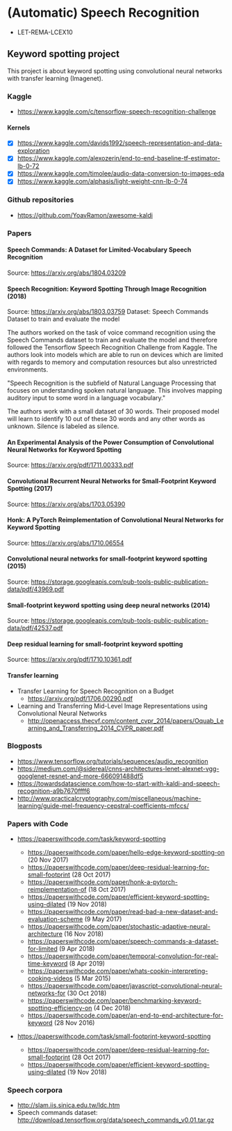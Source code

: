# (Automatic) Speech Recognition 

* LET-REMA-LCEX10


## Keyword spotting project

This project is about keyword spotting using convolutional neural networks with transfer learning (Imagenet). 


### Kaggle

* https://www.kaggle.com/c/tensorflow-speech-recognition-challenge

#### Kernels

- [x] https://www.kaggle.com/davids1992/speech-representation-and-data-exploration
- [x] https://www.kaggle.com/alexozerin/end-to-end-baseline-tf-estimator-lb-0-72
- [x] https://www.kaggle.com/timolee/audio-data-conversion-to-images-eda
- [x] https://www.kaggle.com/alphasis/light-weight-cnn-lb-0-74

### Github repositories

* https://github.com/YoavRamon/awesome-kaldi


### Papers

#### Speech Commands: A Dataset for Limited-Vocabulary Speech Recognition

Source: https://arxiv.org/abs/1804.03209


#### Speech Recognition: Keyword Spotting Through Image Recognition (2018)

Source: https://arxiv.org/abs/1803.03759
Dataset: Speech Commands Dataset to train and evaluate the model

The authors worked on the task of voice command recognition using the Speech Commands dataset to train and evaluate the model and therefore followed the Tensorflow Speech Recognition Challenge from Kaggle. The authors look into models which are able to run on devices which are limited with regards to memory and computation resources but also unrestricted environments.

"Speech Recognition is the subfield of Natural Language Processing that focuses on understanding spoken natural language. This involves mapping auditory input to some word in a language vocabulary." 

The authors work with a small dataset of 30 words. Their proposed model will learn to identify 10 out of these 30 words and any other words as unknown. Silence is labeled as silence.
 
#### An Experimental Analysis of the Power Consumption of Convolutional Neural Networks for Keyword Spotting
	
Source: https://arxiv.org/pdf/1711.00333.pdf	


#### Convolutional Recurrent Neural Networks for Small-Footprint Keyword Spotting (2017)

Source: https://arxiv.org/abs/1703.05390


#### Honk: A PyTorch Reimplementation of Convolutional Neural Networks for Keyword Spotting

Source: https://arxiv.org/abs/1710.06554	


#### Convolutional neural networks for small-footprint keyword spotting (2015)

Source: https://storage.googleapis.com/pub-tools-public-publication-data/pdf/43969.pdf


#### Small-footprint keyword spotting using deep neural networks (2014)
Source: https://storage.googleapis.com/pub-tools-public-publication-data/pdf/42537.pdf


#### Deep residual learning for small-footprint keyword spotting

Source: https://arxiv.org/pdf/1710.10361.pdf	

#### Transfer learning

* Transfer Learning for Speech Recognition on a Budget
	* https://arxiv.org/pdf/1706.00290.pdf
* Learning and Transferring Mid-Level Image Representations using Convolutional Neural Networks	
	* http://openaccess.thecvf.com/content_cvpr_2014/papers/Oquab_Learning_and_Transferring_2014_CVPR_paper.pdf


### Blogposts

* https://www.tensorflow.org/tutorials/sequences/audio_recognition
* https://medium.com/@sidereal/cnns-architectures-lenet-alexnet-vgg-googlenet-resnet-and-more-666091488df5
* https://towardsdatascience.com/how-to-start-with-kaldi-and-speech-recognition-a9b7670ffff6
* http://www.practicalcryptography.com/miscellaneous/machine-learning/guide-mel-frequency-cepstral-coefficients-mfccs/

### Papers with Code

* https://paperswithcode.com/task/keyword-spotting
	* https://paperswithcode.com/paper/hello-edge-keyword-spotting-on (20 Nov 2017)
	* https://paperswithcode.com/paper/deep-residual-learning-for-small-footprint (28 Oct 2017) 
	* https://paperswithcode.com/paper/honk-a-pytorch-reimplementation-of (18 Oct 2017)
	* https://paperswithcode.com/paper/efficient-keyword-spotting-using-dilated (19 Nov 2018)
	* https://paperswithcode.com/paper/read-bad-a-new-dataset-and-evaluation-scheme (9 May 2017)
	* https://paperswithcode.com/paper/stochastic-adaptive-neural-architecture (16 Nov 2018)
	* https://paperswithcode.com/paper/speech-commands-a-dataset-for-limited (9 Apr 2018)
	* https://paperswithcode.com/paper/temporal-convolution-for-real-time-keyword (8 Apr 2019)
	* https://paperswithcode.com/paper/whats-cookin-interpreting-cooking-videos (5 Mar 2015)
	* https://paperswithcode.com/paper/javascript-convolutional-neural-networks-for (30 Oct 2018)
	* https://paperswithcode.com/paper/benchmarking-keyword-spotting-efficiency-on (4 Dec 2018)
	* https://paperswithcode.com/paper/an-end-to-end-architecture-for-keyword (28 Nov 2016)

* https://paperswithcode.com/task/small-footprint-keyword-spotting
	* https://paperswithcode.com/paper/deep-residual-learning-for-small-footprint (28 Oct 2017)
	* https://paperswithcode.com/paper/efficient-keyword-spotting-using-dilated (19 Nov 2018)


### Speech corpora

* http://slam.iis.sinica.edu.tw/ldc.htm
* Speech commands dataset: http://download.tensorflow.org/data/speech_commands_v0.01.tar.gz